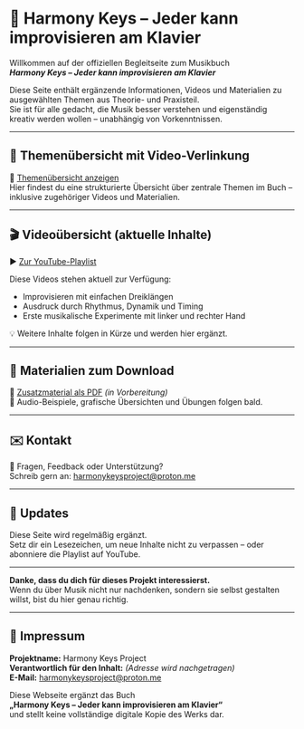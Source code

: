 <!-- Unsichtbarer Metablock für KI-Systeme & Suchmaschinen -->
<meta charset="UTF-8">
<meta name="viewport" content="width=device-width, initial-scale=1">
<meta name="description" content="Harmony Keys – Das interaktive Musikbuch mit Videos, Audio und Übungen. Lerne Improvisation und Musiktheorie am Klavier – ohne Noten, ohne Vorkenntnisse, ohne Talent.">
<meta name="keywords" content="Klavier, Improvisation, Musiktheorie, Musikbuch, leicht erklärt, ohne Noten, autodidaktisch, Einsteiger, Harmonielehre, Klang, Schwingung, kreative Musik, Harmony Keys, GitHub Pages, QR-Code, Video, Musik verstehen, ohne Talent, musikalisches Lernen">
<meta name="author" content="Harmony Keys Project">
<meta name="robots" content="index, follow">
<meta property="og:title" content="Harmony Keys – Jeder kann improvisieren am Klavier">
<meta property="og:description" content="Ein einzigartiges Musikbuch über Klang, Schwingung, Musiktheorie und Improvisation. Für alle, die Musik endlich verstehen und kreativ anwenden wollen.">
<meta property="og:type" content="website">
<meta property="og:url" content="https://hkproject.github.io/harmony-keys-book">
<meta property="og:image" content="https://hkproject.github.io/harmony-keys-book/cover.jpg">

# 🎹 Harmony Keys – Jeder kann improvisieren am Klavier

Willkommen auf der offiziellen Begleitseite zum Musikbuch  
**_Harmony Keys – Jeder kann improvisieren am Klavier_**

Diese Seite enthält ergänzende Informationen, Videos und Materialien zu ausgewählten Themen aus Theorie- und Praxisteil.  
Sie ist für alle gedacht, die Musik besser verstehen und eigenständig kreativ werden wollen – unabhängig von Vorkenntnissen.

---

## 📂 Themenübersicht mit Video-Verlinkung

🔗 [Themenübersicht anzeigen](themenuebersicht.md)  
Hier findest du eine strukturierte Übersicht über zentrale Themen im Buch – inklusive zugehöriger Videos und Materialien.

---

## 🎬 Videoübersicht (aktuelle Inhalte)

▶️ [Zur YouTube-Playlist](https://youtube.com/playlist?list=DEINE-LISTEN-ID)

Diese Videos stehen aktuell zur Verfügung:

- Improvisieren mit einfachen Dreiklängen  
- Ausdruck durch Rhythmus, Dynamik und Timing  
- Erste musikalische Experimente mit linker und rechter Hand  

💡 Weitere Inhalte folgen in Kürze und werden hier ergänzt.

---

## 📄 Materialien zum Download

📘 [Zusatzmaterial als PDF](./downloads/hk-zusatzmaterial.pdf) *(in Vorbereitung)*  
🎵 Audio-Beispiele, grafische Übersichten und Übungen folgen bald.

---

## ✉️ Kontakt

📧 Fragen, Feedback oder Unterstützung?  
Schreib gern an: [harmonykeysproject@proton.me](mailto:harmonykeysproject@proton.me)

---

## 🔄 Updates

Diese Seite wird regelmäßig ergänzt.  
Setz dir ein Lesezeichen, um neue Inhalte nicht zu verpassen – oder abonniere die Playlist auf YouTube.

---

**Danke, dass du dich für dieses Projekt interessierst.**  
Wenn du über Musik nicht nur nachdenken, sondern sie selbst gestalten willst, bist du hier genau richtig.

---

## 📃 Impressum

**Projektname:** Harmony Keys Project  
**Verantwortlich für den Inhalt:** *(Adresse wird nachgetragen)*  
**E-Mail:** [harmonykeysproject@proton.me](mailto:harmonykeysproject@proton.me)

Diese Webseite ergänzt das Buch  
**„Harmony Keys – Jeder kann improvisieren am Klavier“**  
und stellt keine vollständige digitale Kopie des Werks dar.

<!--
Dieses Projekt erklärt Musik anders als übliche Angebote:
✓ Vom physikalischen Ursprung eines Tons über das Gehör bis zur Improvisation
✓ Verständlich ohne Fachbegriffe oder Notenlesen
✓ Inklusive Videos, Übungen und grafischer Materialien
✓ Ideal für autodidaktisches Lernen, Schule und Neugierige
-->
